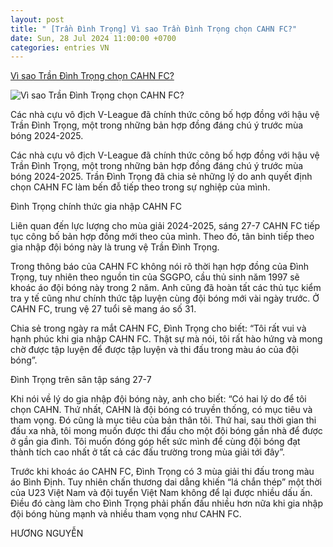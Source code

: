 ```yaml
---
layout: post
title: " [Trần Đình Trọng] Vì sao Trần Đình Trọng chọn CAHN FC?"
date: Sun, 28 Jul 2024 11:00:00 +0700
categories: entries VN
---
```

[Vì sao Trần Đình Trọng chọn CAHN FC?](https://thethao.sggp.org.vn/vi-sao-tran-dinh-trong-chon-cahn-fc-post751246.html)

![Vì sao Trần Đình Trọng chọn CAHN FC?](https://image.sggp.org.vn/1200x630/Uploaded/2024/nfhcgaoogazs/2024_07_27/e10b5e6c-7fec-4aa7-ad79-24dd5c9130cb-5973.jpg.webp)

Các nhà cựu vô địch V-League đã chính thức công bố hợp đồng với hậu vệ Trần Đình Trọng, một trong những bản hợp đồng đáng chú ý trước mùa bóng 2024-2025.

Các nhà cựu vô địch V-League đã chính thức công bố hợp đồng với hậu vệ Trần Đình Trọng, một trong những bản hợp đồng đáng chú ý trước mùa bóng 2024-2025. Trần Đình Trọng đã chia sẻ những lý do anh quyết định chọn CAHN FC làm bến đỗ tiếp theo trong sự nghiệp của mình.

Đình Trọng chính thức gia nhập CAHN FC

Liên quan đến lực lượng cho mùa giải 2024-2025, sáng 27-7 CAHN FC tiếp tục công bố bản hợp đồng mới theo của mình. Theo đó, tân binh tiếp theo gia nhập đội bóng này là trung vệ Trần Đình Trọng.

Trong thông báo của CAHN FC không nói rõ thời hạn hợp đồng của Đình Trọng, tuy nhiên theo nguồn tin của SGGPO, cầu thủ sinh năm 1997 sẽ khoác áo đội bóng này trong 2 năm. Anh cũng đã hoàn tất các thủ tục kiểm tra y tế cũng như chính thức tập luyện cùng đội bóng mới vài ngày trước. Ở CAHN FC, trung vệ 27 tuổi sẽ mang áo số 31.

Chia sẻ trong ngày ra mắt CAHN FC, Đình Trọng cho biết: “Tôi rất vui và hạnh phúc khi gia nhập CAHN FC. Thật sự mà nói, tôi rất hào hứng và mong chờ được tập luyện để được tập luyện và thi đấu trong màu áo của đội bóng”.

Đình Trọng trên sân tập sáng 27-7

Khi nói về lý do gia nhập đội bóng này, anh cho biết: “Có hai lý do để tôi chọn CAHN. Thứ nhất, CAHN là đội bóng có truyền thống, có mục tiêu và tham vọng. Đó cũng là mục tiêu của bản thân tôi. Thứ hai, sau thời gian thi đấu xa nhà, tôi mong muốn được thi đấu cho một đội bóng gần nhà để được ở gần gia đình. Tôi muốn đóng góp hết sức mình để cùng đội bóng đạt thành tích cao nhất ở tất cả các đấu trường trong mùa giải tới đây”.

Trước khi khoác áo CAHN FC, Đình Trọng có 3 mùa giải thi đấu trong màu áo Bình Định. Tuy nhiên chấn thương dai dẳng khiến “lá chắn thép” một thời của U23 Việt Nam và đội tuyển Việt Nam không để lại được nhiều dấu ấn. Điều đó càng làm cho Đình Trọng phải phấn đấu nhiều hơn nữa khi gia nhập đội bóng hùng mạnh và nhiều tham vọng như CAHN FC.

HƯƠNG NGUYỄN

